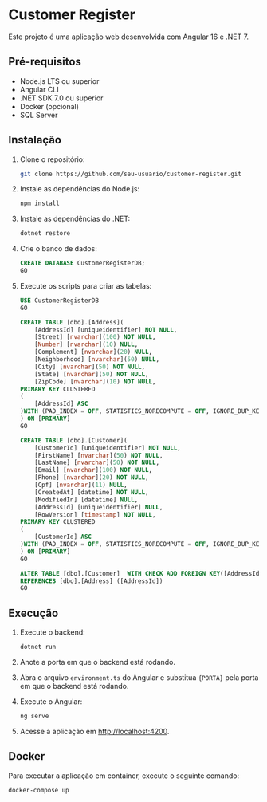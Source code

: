 # Customer Register

Este projeto é uma aplicação web desenvolvida com Angular 16 e .NET 7.

## Pré-requisitos

- Node.js LTS ou superior
- Angular CLI
- .NET SDK 7.0 ou superior
- Docker (opcional)
- SQL Server

## Instalação

1. Clone o repositório:

    ```bash
    git clone https://github.com/seu-usuario/customer-register.git
    ```

2. Instale as dependências do Node.js:

    ```bash
    npm install
    ```

3. Instale as dependências do .NET:

    ```bash
    dotnet restore
    ```

4. Crie o banco de dados:

    ```sql
    CREATE DATABASE CustomerRegisterDB;
    GO
    ```

5. Execute os scripts para criar as tabelas:

    ```sql
    USE CustomerRegisterDB
    GO

    CREATE TABLE [dbo].[Address](
        [AddressId] [uniqueidentifier] NOT NULL,
        [Street] [nvarchar](100) NOT NULL,
        [Number] [nvarchar](10) NULL,
        [Complement] [nvarchar](20) NULL,
        [Neighborhood] [nvarchar](50) NULL,
        [City] [nvarchar](50) NOT NULL,
        [State] [nvarchar](50) NOT NULL,
        [ZipCode] [nvarchar](10) NOT NULL,
    PRIMARY KEY CLUSTERED 
    (
        [AddressId] ASC
    )WITH (PAD_INDEX = OFF, STATISTICS_NORECOMPUTE = OFF, IGNORE_DUP_KEY = OFF, ALLOW_ROW_LOCKS = ON, ALLOW_PAGE_LOCKS = ON, OPTIMIZE_FOR_SEQUENTIAL_KEY = OFF) ON [PRIMARY]
    ) ON [PRIMARY]
    GO

    CREATE TABLE [dbo].[Customer](
        [CustomerId] [uniqueidentifier] NOT NULL,
        [FirstName] [nvarchar](50) NOT NULL,
        [LastName] [nvarchar](50) NOT NULL,
        [Email] [nvarchar](100) NOT NULL,
        [Phone] [nvarchar](20) NOT NULL,
        [Cpf] [nvarchar](11) NULL,
        [CreatedAt] [datetime] NOT NULL,
        [ModifiedIn] [datetime] NULL,
        [AddressId] [uniqueidentifier] NULL,
        [RowVersion] [timestamp] NOT NULL,
    PRIMARY KEY CLUSTERED 
    (
        [CustomerId] ASC
    )WITH (PAD_INDEX = OFF, STATISTICS_NORECOMPUTE = OFF, IGNORE_DUP_KEY = OFF, ALLOW_ROW_LOCKS = ON, ALLOW_PAGE_LOCKS = ON, OPTIMIZE_FOR_SEQUENTIAL_KEY = OFF) ON [PRIMARY]
    ) ON [PRIMARY]
    GO

    ALTER TABLE [dbo].[Customer]  WITH CHECK ADD FOREIGN KEY([AddressId])
    REFERENCES [dbo].[Address] ([AddressId])
    GO
    ```

## Execução

1. Execute o backend:

    ```bash
    dotnet run
    ```

2. Anote a porta em que o backend está rodando.

3. Abra o arquivo `environment.ts` do Angular e substitua `{PORTA}` pela porta em que o backend está rodando.

4. Execute o Angular:

    ```bash
    ng serve
    ```

5. Acesse a aplicação em [http://localhost:4200](http://localhost:4200).

## Docker

Para executar a aplicação em container, execute o seguinte comando:

```bash
docker-compose up
